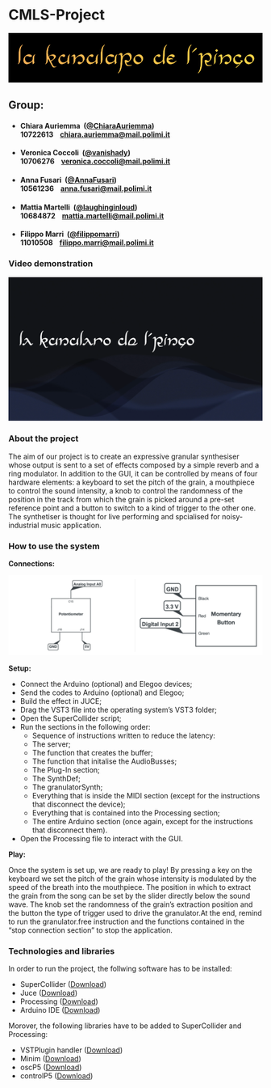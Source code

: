 # CMLS-Project

<p align="center">    <img src="Deliveries/Logo.png" alt="alt text"></p>

## Group:

* #### Chiara Auriemma &nbsp;([@ChiaraAuriemma](https://github.com/ChiaraAuriemma))<br> 10722613 &nbsp;&nbsp; chiara.auriemma@mail.polimi.it
  
* #### Veronica Coccoli &nbsp;([@vanishady](https://github.com/vanishady))<br> 10706276 &nbsp;&nbsp; veronica.coccoli@mail.polimi.it
  
* #### Anna Fusari &nbsp;([@AnnaFusari](https://github.com/AnnaFusari))<br> 10561236 &nbsp;&nbsp; anna.fusari@mail.polimi.it
  
* #### Mattia Martelli &nbsp;([@laughinginloud](https://github.com/laughinginloud))<br> 10684872 &nbsp;&nbsp; mattia.martelli@mail.polimi.it
  
* #### Filippo Marri &nbsp;([@filippomarri](https://github.com/filippomarri))<br> 11010508 &nbsp;&nbsp; filippo.marri@mail.polimi.it

### Video demonstration
[![Link to the video](Deliveries/Thumbnail.png)](https://www.youtube.com/watch?v=SRQXnA6q_-E)

### About the project

The aim of our project is to create an expressive granular synthesiser whose output is sent to a set of effects composed by a simple reverb and a ring modulator. In addition to the GUI, it can be controlled by means of four hardware elements: a keyboard to set the pitch of the grain, a mouthpiece to control the sound intensity, a knob to control the randomness of the position in the track from which the grain is picked around a pre-set reference point and a button to switch to a kind of trigger to the other one. The synthetiser is thought for live performing and spcialised for noisy-industrial music application.

### How to use the system

**Connections:**

<p align="center">    <img src="Deliveries/Connections.png" alt="alt text"></p>

**Setup:**

* Connect the Arduino (optional) and Elegoo devices;
* Send the codes to Arduino (optional) and Elegoo;
* Build the effect in JUCE;
* Drag the VST3 file into the operating system’s VST3 folder;
* Open the SuperCollider script;
* Run the sections in the following order:
  * Sequence of instructions written to reduce the latency:
  * The server;
  * The function that creates the buffer;
  * The function that initalise the AudioBusses;
  * The Plug-In section;
  * The SynthDef;
  * The granulatorSynth;
  * Everything that is inside the MIDI section (except for the instructions that disconnect the device);
  * Everything that is contained into the Processing section;
  * The entire Arduino section (once again, except for the instructions that disconnect them).
* Open the Processing file to interact with the GUI.

**Play:**

Once the system is set up, we are ready to play! By pressing a key on the keyboard we set the pitch of the grain whose intensity is modulated by the speed of the breath into the mouthpiece. The position in which to extract the grain from the song can be set by the slider directly below the sound wave. The knob set the randomness of the grain’s extraction position and the button the type of trigger used to drive the granulator.At the end, remind to run the granulator.free instruction and the functions contained in the “stop connection section” to stop the application.

### Technologies and libraries

In order to run the project, the follwing software has to be installed:

* SuperCollider ([Download](https://supercollider.github.io))
* Juce ([Download](https://juce.com))
* Processing ([Download](https://processing.org))
* Arduino IDE ([Download](https://www.arduino.cc/en/software))

Morover, the following libraries have to be added to SuperCollider and Processing:

* VSTPlugin handler ([Download](https://git.iem.at/pd/vstplugin/-/releases))
* Minim ([Download](https://github.com/ddf/Minim))
* oscP5 ([Download](https://sojamo.de/libraries/oscp5/))
* controlP5 ([Download](https://www.sojamo.de/libraries/controlP5/))
